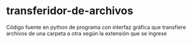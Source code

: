 # transferidor-de-archivos
Código fuente en python de programa con interfaz gráfica que transfiere archivos de una carpeta a otra según la extensión que se ingrese
